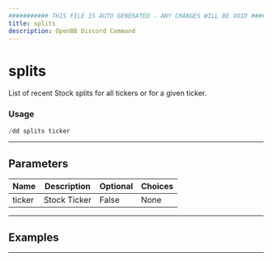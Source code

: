 ```yaml
---
########### THIS FILE IS AUTO GENERATED - ANY CHANGES WILL BE VOID ###########
title: splits
description: OpenBB Discord Command
---
```


# splits

List of recent Stock splits for all tickers or for a given ticker.

### Usage

```python wordwrap
/dd splits ticker
```

---

## Parameters

| Name | Description | Optional | Choices |
| ---- | ----------- | -------- | ------- |
| ticker | Stock Ticker | False | None |


---

## Examples


---
